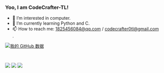### Yoo, I am CodeCrafter-TL!
- 👀 I’m interested in computer.
- 🌱 I’m currently learning Python and C.
- 📫 How to reach me: 1825456084@qq.com / codecrafter0tl@gmail.com .

<!---
CodeCrafter-TL/CodeCrafter-TL is a ✨ special ✨ repository because its `README.md` (this file) appears on your GitHub profile.
You can click the Preview link to take a look at your changes.
--->
[![我的 GitHub 数据](https://github-readme-stats.vercel.app/api?username=CodeCrafter-TL)]()

<br>

[![](https://img.shields.io/badge/OS-Windows%2011-blue?logo=Windows11)]()
[![](https://img.shields.io/badge/OS-macOS%2014-green?logo=macOS)]()
[![](https://img.shields.io/badge/Python-11.4-blue?logo=python)]()
